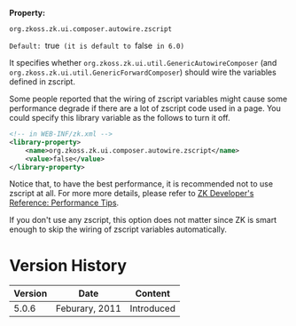 **Property:**

`org.zkoss.zk.ui.composer.autowire.zscript`

`Default: `true` (it is default to `false` in 6.0)`

It specifies whether
`org.zkoss.zk.ui.util.GenericAutowireComposer` (and
`org.zkoss.zk.ui.util.GenericForwardComposer`) should
wire the variables defined in zscript.

Some people reported that the wiring of zscript variables might cause
some performance degrade if there are a lot of zscript code used in a
page. You could specify this library variable as the follows to turn it
off.

``` xml
<!-- in WEB-INF/zk.xml -->
<library-property>
    <name>org.zkoss.zk.ui.composer.autowire.zscript</name>
    <value>false</value>
</library-property>
```

Notice that, to have the best performance, it is recommended not to use
zscript at all. For more more details, please refer to [ZK Developer's
Reference: Performance
Tips]({{site.baseurl}}/zk_dev_ref/Performance_Tips/Use_Compiled_Java_Codes).

If you don't use any zscript, this option does not matter since ZK is
smart enough to skip the wiring of zscript variables automatically.

# Version History

| Version | Date           | Content    |
|---------|----------------|------------|
| 5.0.6   | Feburary, 2011 | Introduced |
